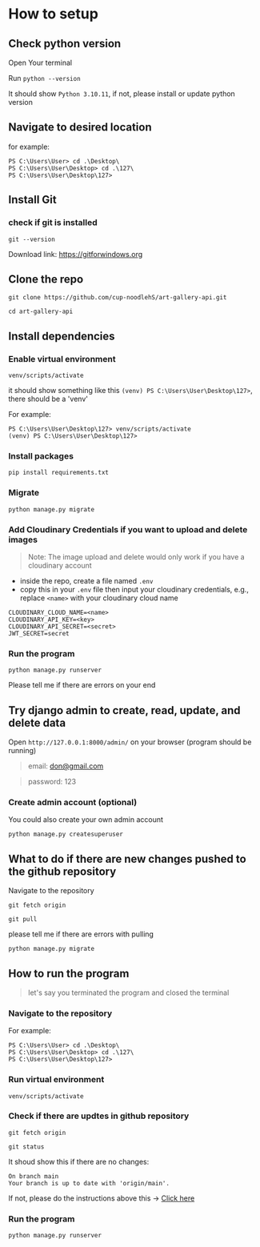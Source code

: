 # How to setup  

## Check python version
Open Your terminal

Run `python --version`

It should show `Python 3.10.11`, if not, please install or update python version

## Navigate to desired location
for example:
```
PS C:\Users\User> cd .\Desktop\
PS C:\Users\User\Desktop> cd .\127\
PS C:\Users\User\Desktop\127>
```

## Install Git
### check if git is installed
```
git --version
```
Download link: 
https://gitforwindows.org


## Clone the repo
```
git clone https://github.com/cup-noodlehS/art-gallery-api.git 
```
```
cd art-gallery-api
```

## Install dependencies
### Enable virtual environment
```
venv/scripts/activate
```
it should show something like this `(venv) PS C:\Users\User\Desktop\127>`, there should be a 'venv'

For example:
```
PS C:\Users\User\Desktop\127> venv/scripts/activate
(venv) PS C:\Users\User\Desktop\127>
```

### Install packages
```
pip install requirements.txt
```
### Migrate
```
python manage.py migrate
```

### Add Cloudinary Credentials if you want to upload and delete images
> Note: The image upload and delete would only work if you have a cloudinary account

- inside the repo, create a file named `.env`
- copy this in your `.env` file then input your cloudinary credentials, e.g., replace `<name>` with your cloudinary cloud name
```
CLOUDINARY_CLOUD_NAME=<name>
CLOUDINARY_API_KEY=<key>
CLOUDINARY_API_SECRET=<secret>
JWT_SECRET=secret
```

### Run the program
```
python manage.py runserver
```
Please tell me if there are errors on your end
###

## Try django admin to create, read, update, and delete data
Open `http://127.0.0.1:8000/admin/` on your browser (program should be running)

> email: don@gmail.com

> password: 123

### Create admin account (optional)
You could also create your own admin account
```
python manage.py createsuperuser
```

## What to do if there are new changes pushed to the github repository
Navigate to the repository
```
git fetch origin
```
```
git pull
```
please tell me if there are errors with pulling
```
python manage.py migrate
```

## How to run the program
> let's say you terminated the program and closed the terminal

### Navigate to the repository
For example:
```
PS C:\Users\User> cd .\Desktop\
PS C:\Users\User\Desktop> cd .\127\
PS C:\Users\User\Desktop\127>
```
### Run virtual environment
```
venv/scripts/activate
```

### Check if there are updtes in github repository
````
git fetch origin
````

```
git status
```

It shoud show this if there are no changes:
```
On branch main
Your branch is up to date with 'origin/main'.
```
If not, please do the instructions above this -> [Click here](#what-to-do-if-there-are-new-changes-pushed-to-the-github-repository)

### Run the program
```
python manage.py runserver
```

